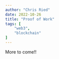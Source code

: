 ```yaml
---
author: "Chris Ried"
date: 2022-10-26
title: "Proof of Work"
tags: [
    "web3", 
    "blockchain"
]
---
```

More to come!!
